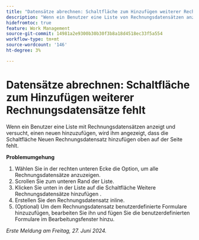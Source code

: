 ```yaml
---
title: "Datensätze abrechnen: Schaltfläche zum Hinzufügen weiterer Rechnungsdatensätze fehlt"
description: "Wenn ein Benutzer eine Liste von Rechnungsdatensätzen anzeigt und versucht, einen neuen hinzuzufügen, wird ihm angezeigt, dass die Schaltfläche Neuen Rechnungsdatensatz hinzufügen oben auf der Seite fehlt."
hidefromtoc: true
feature: Work Management
source-git-commit: 14981a2e9300b30b30f3b8a18d4518ec33f5a554
workflow-type: tm+mt
source-wordcount: '146'
ht-degree: 3%

---
```



# Datensätze abrechnen: Schaltfläche zum Hinzufügen weiterer Rechnungsdatensätze fehlt

Wenn ein Benutzer eine Liste mit Rechnungsdatensätzen anzeigt und versucht, einen neuen hinzuzufügen, wird ihm angezeigt, dass die Schaltfläche Neuen Rechnungsdatensatz hinzufügen oben auf der Seite fehlt.

**Problemumgehung**

1. Wählen Sie in der rechten unteren Ecke die Option, um alle Rechnungsdatensätze anzuzeigen.
1. Scrollen Sie zum unteren Rand der Liste.
1. Klicken Sie unten in der Liste auf die Schaltfläche Weitere Rechnungsdatensätze hinzufügen .
1. Erstellen Sie den Rechnungsdatensatz inline.
1. (Optional) Um dem Rechnungsdatensatz benutzerdefinierte Formulare hinzuzufügen, bearbeiten Sie ihn und fügen Sie die benutzerdefinierten Formulare im Bearbeitungsfenster hinzu.

_Erste Meldung am Freitag, 27. Juni 2024._
